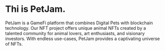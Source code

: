 # Thi is PetJam.

PetJam is a GameFi platform that combines Digital Pets with blockchain technology. Our NFT project offers unique animal NFTs created by a talented community for animal lovers, art enthusiasts, and visionary investors. With endless use-cases, PetJam provides a captivating universe of NFTs.
